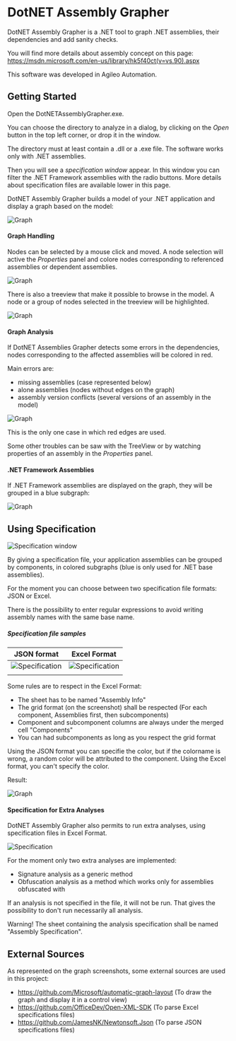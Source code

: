 # DotNET Assembly Grapher
DotNET Assembly Grapher is a .NET tool to graph .NET assemblies, their dependencies and add sanity checks.
 
You will find more details about assembly concept on this page: https://msdn.microsoft.com/en-us/library/hk5f40ct(v=vs.90).aspx
 
This software was developed in Agileo Automation.
 
## Getting Started
Open the DotNETAssemblyGrapher.exe.
 
You can choose the directory to analyze in a dialog, by clicking on the *Open* button in the top left corner, or drop it in the window.
 
The directory must at least contain a .dll or a .exe file. The software works only with .NET assemblies.
 
Then you will see a *specification window* appear. In this window you can filter the .NET Framework assemblies with the radio buttons.
More details about specification files are available lower in this page.
 
DotNET Assembly Grapher builds a model of your .NET application and display a graph based on the model:
 
![Graph](blob/master/Images/Graph.JPG)
 
#### Graph Handling
 
Nodes can be selected by a mouse click and moved. A node selection will active the *Properties* panel and colore nodes corresponding to referenced assemblies or dependent assemblies.
 
![Graph](Images/GraphManipulation.jpg)
 
There is also a treeview that make it possible to browse in the model. A node or a group of nodes selected in the treeview will be highlighted.
 
![Graph](Images/TreeviewSelection.jpg)
 
#### Graph Analysis
If DotNET Assemblies Grapher detects some errors in the dependencies, nodes corresponding to the affected assemblies will be colored in red.
 
Main errors are:
- missing assemblies (case represented below)
- alone assemblies (nodes without edges on the graph)
- assembly version conflicts (several versions of an assembly in the model)
 
![Graph](Images/GraphError.jpg)
 
This is the only one case in which red edges are used.
 
Some other troubles can be saw with the TreeView or by watching properties of an assembly in the *Properties* panel.
 
#### .NET Framework Assemblies
If .NET Framework assemblies are displayed on the graph, they will be grouped in a blue subgraph:
 
![Graph](Images/SystemAssemblies.jpg)
 
## Using Specification
 
![Specification window](Images/SpecificationWindow.jpg)
 
By giving a specification file, your application assemblies can be grouped by components, in colored subgraphs (blue is only used for .NET base assemblies).
 
For the moment you can choose between two specification file formats: JSON or Excel.
 
There is the possibility to enter regular expressions to avoid writing assembly names with the same base name.
 
##### Specification file samples
|               JSON format           |              Excel Format            |
| ----------------------------------- | ------------------------------------ |
| ![Specification](Images/demoJSONSpec.jpg)  |  ![Specification](Images/demoExcelSpec.jpg) |
|                                     |                                      |
 
Some rules are to respect in the Excel Format:
- The sheet has to be named "Assembly Info"
- The grid format (on the screenshot) shall be respected (For each component, Assemblies first, then subcomponents)
- Component and subcomponent columns are always under the merged cell "Components"
- You can had subcomponents as long as you respect the grid format
 
Using the JSON format you can specifie the color, but if the colorname is wrong, a random color will be attributed to the component.
Using the Excel format, you can't specify the color.
 
Result:
 
![Graph](Images/Components.jpg)
 
#### Specification for Extra Analyses
DotNET Assembly Grapher also permits to run extra analyses, using specification files in Excel Format.
 
![Specification](Images/demoAnalysisSpec.jpg)
 
For the moment only two extra analyses are implemented:
- Signature analysis as a generic method
- Obfuscation analysis as a method which works only for assemblies obfuscated with 
 
If an analysis is not specified in the file, it will not be run. That gives the possibility to don't run necessarily all analysis.
 
Warning! The sheet containing the analysis specification shall be named "Assembly Specification".
 
## External Sources
 
As represented on the graph screenshots, some external sources are used in this project:
- https://github.com/Microsoft/automatic-graph-layout (To draw the graph and display it in a control view)
- https://github.com/OfficeDev/Open-XML-SDK (To parse Excel specifications files)
- https://github.com/JamesNK/Newtonsoft.Json (To parse JSON specifications files)
